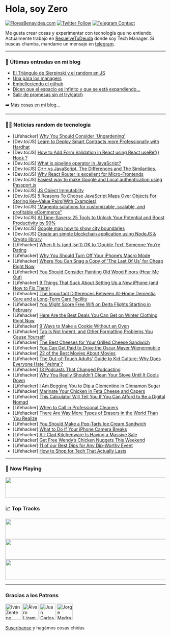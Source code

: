 # Hola, soy Zero

[![FloresBenavides.com](https://img.shields.io/website?down_message=oops&label=MiBlog&style=for-the-badge&up_message=online&url=https%3A%2F%2Ffloresbenavides.com)](https://floresbenavides.com) [![Twitter Follow](https://img.shields.io/twitter/follow/ZeroDragon?color=%231DA1F2&label=Follow&logo=twitter&logoColor=ffffff&style=for-the-badge)](https://twitter.com/zerodragon) [![Telegram Contact](https://img.shields.io/badge/escr%C3%ADbeme-ZeroDragon-%2326A5E4?style=for-the-badge&logo=telegram)](https://t.me/zerodragon)

Me gusta crear cosas y experimentar con tecnología que no entiendo.
Actualmente trabajo en [ResuelveTuDeuda](http://github.com/resuelve) donde soy Tech Manager.
Si buscas chamba, mandame un mensaje en [telegram](https://t.me/zerodragon).

---

### 📕 Últimas entradas en mi blog
<!-- BLOG-POST-LIST:START -->
- [El Triángulo de Sierpinski y el random en JS](https://floresbenavides.com/el-triangulo-de-sierpinski-y-el-random-en-js/)
- [Una para los managers](https://floresbenavides.com/una-para-los-managers/)
- [Embelleciendo el github](https://floresbenavides.com/embelleciendo-el-github/)
- [Dicen que el espacio es infinito y que se está expandiendo…](https://floresbenavides.com/dicen-que-el-espacio-es-infinito-y-que-se-esta-expandiendo/)
- [Salir de promesas sin el try/catch](https://floresbenavides.com/salir-de-promesas-sin-el-try-catch/)
<!-- BLOG-POST-LIST:END -->

➡️ [Más cosas en mi blog...](https://floresbenavides.com)

---

### 👨‍💻 Noticias random de tecnología
<!-- TECH-POSTS:START -->
- [Lifehacker] [Why You Should Consider &#39;Ungardening&#39;](https://lifehacker.com/why-you-should-consider-ungardening-1850012644)
- [Dev.to/JS] [Learn to Deploy Smart Contracts more Professionally with Hardhat](https://dev.to/alymurtazamemon/learn-to-deploy-smart-contracts-more-professionally-with-hardhat-3253)
- [Dev.to/JS] [How to Add Form Validation in React using React useRef&lpar;&rpar; Hook ?](https://dev.to/radhe65gupta/how-to-add-form-validation-in-react-using-react-useref-hook--1ie5)
- [Dev.to/JS] [What is pipeline operator in JavaScript?](https://dev.to/nisalk/what-is-pipeline-operator-in-javascript-2g5p)
- [Dev.to/JS] [C++ vs JavaScript. The Differences and The Similarities.](https://dev.to/amanrai/c-vs-javascript-the-differences-and-the-similarities-jkk)
- [Dev.to/JS] [Why React Router is excellent for Micro-Frontends](https://dev.to/infoxicator/why-react-router-is-excellent-for-micro-frontends-2a21)
- [Dev.to/JS] [Easiest way to make Google and Local authentication using Passport.js](https://dev.to/muhammadabir/easiest-way-to-make-google-and-local-authentication-using-passportjs-a5m)
- [Dev.to/JS] [JS Object Immutablity](https://dev.to/akashkumaravel/js-object-immutablity-gl0)
- [Dev.to/JS] [5 Reasons To Choose JavaScript Maps Over Objects For Storing Key-Value Pairs&lpar;With Examples&rpar;](https://dev.to/gustavupp/5-reasons-to-choose-javascript-maps-over-objects-for-storing-key-value-pairswith-examples-39dd)
- [Dev.to/JS] [&quot;Magento solutions for customizable, scalable, and profitable eCommerce&quot;](https://dev.to/melissasullivan/magento-solutions-for-customizable-scalable-and-profitable-ecommerce-4nkl)
- [Dev.to/JS] [AI Time-Savers: 25 Tools to Unlock Your Potential and Boost Productivity by 90%](https://dev.to/thenomadevel/ai-time-savers-25-tools-to-unlock-your-potential-and-boost-productivity-by-90-239p)
- [Dev.to/JS] [Google map how to show city boundaries](https://dev.to/ismailravian/google-map-how-to-show-city-boundaries-1kh3)
- [Dev.to/JS] [Create an simple blockchain application using NodeJS &amp; Crypto library](https://dev.to/muhammadabir/create-an-simple-blockchain-application-using-nodejs-crypto-library-25pp)
- [Lifehacker] [When It Is &lpar;and Isn’t&rpar; OK to ‘Double Text’ Someone You’re Dating](https://lifehacker.com/when-it-is-and-isn-t-ok-to-double-text-someone-you-1850012867)
- [Lifehacker] [Why You Should Turn Off Your iPhone’s Macro Mode](https://lifehacker.com/why-you-should-turn-off-your-iphone-s-macro-mode-1850013633)
- [Lifehacker] [Where You Can Snag a Copy of &#39;The Last Of Us&#39; for Cheap Right Now](https://lifehacker.com/where-you-can-snag-a-copy-of-the-last-of-us-for-cheap-r-1850013560)
- [Lifehacker] [You Should Consider Painting Old Wood Floors &lpar;Hear Me Out&rpar;](https://lifehacker.com/you-should-consider-painting-old-wood-floors-hear-me-o-1850012146)
- [Lifehacker] [9 Things That Suck About Setting Up a New iPhone &lpar;and How to Fix Them&rpar;](https://lifehacker.com/9-things-that-suck-about-setting-up-a-new-iphone-and-h-1850011322)
- [Lifehacker] [The Important Differences Between At-Home Dementia Care and a Long-Term Care Facility](https://lifehacker.com/the-important-differences-between-at-home-dementia-care-1850012343)
- [Lifehacker] [You Might Score Free Wifi on Delta Flights Starting in February](https://lifehacker.com/you-might-score-free-wifi-on-delta-flights-starting-in-1850012845)
- [Lifehacker] [Here Are the Best Deals You Can Get on Winter Clothing Right Now](https://lifehacker.com/here-are-the-best-deals-you-can-get-on-winter-clothing-1850002554)
- [Lifehacker] [9 Ways to Make a Cookie Without an Oven](https://lifehacker.com/9-ways-to-make-a-cookie-without-an-oven-1850012499)
- [Lifehacker] [Tab Is Not Indent, and Other Formatting Problems You Cause Yourself](https://lifehacker.com/tab-is-not-indent-and-other-formatting-problems-you-ca-1850012082)
- [Lifehacker] [The Best Cheeses for Your Grilled Cheese Sandwich](https://lifehacker.com/the-best-cheeses-for-your-grilled-cheese-sandwich-1850009055)
- [Lifehacker] [You Can Get Paid to Drive the Oscar Mayer Wienermobile](https://lifehacker.com/you-can-get-paid-to-drive-the-oscar-mayer-wienermobile-1850008766)
- [Lifehacker] [22 of the Best Movies About Movies](https://lifehacker.com/22-of-the-best-movies-about-movies-1850006992)
- [Lifehacker] [The Out-of-Touch Adults&#39; Guide to Kid Culture: Why Does Everyone Hate &#39;Velma&#39;?](https://lifehacker.com/why-does-everyone-hate-velma-1850009913)
- [Lifehacker] [13 Podcasts That Changed Podcasting](https://lifehacker.com/12-podcasts-that-changed-podcasting-1850003445)
- [Lifehacker] [Why You Really Shouldn&#39;t Clean Your Stove Until It Cools Down](https://lifehacker.com/why-you-really-shouldnt-clean-your-stove-until-it-cools-1850007101)
- [Lifehacker] [I Am Begging You to Dip a Clementine in Cinnamon Sugar](https://lifehacker.com/i-am-begging-you-to-dip-a-clementine-in-cinnamon-sugar-1850008803)
- [Lifehacker] [Marinate Your Chicken in Feta Cheese and Capers](https://lifehacker.com/marinate-your-chicken-in-feta-cheese-and-capers-1850008205)
- [Lifehacker] [This Calculator Will Tell You If You Can Afford to Be a Digital Nomad](https://lifehacker.com/this-calculator-will-tell-you-if-you-can-afford-to-be-a-1850007114)
- [Lifehacker] [When to Call in Professional Cleaners](https://lifehacker.com/when-to-call-in-professional-cleaners-1849986317)
- [Lifehacker] [There Are Way More Types of Erasers in the World Than You Realize](https://lifehacker.com/there-are-way-more-types-of-erasers-in-the-world-than-y-1850006968)
- [Lifehacker] [You Should Make a Pop-Tarts Ice Cream Sandwich](https://lifehacker.com/you-should-make-a-pop-tarts-ice-cream-sandwich-1850006741)
- [Lifehacker] [What to Do If Your iPhone Camera Breaks](https://lifehacker.com/what-to-do-if-your-iphone-camera-breaks-1850007047)
- [Lifehacker] [All-Clad Kitchenware Is Having a Massive Sale](https://lifehacker.com/all-clad-kitchenware-is-having-a-massive-sale-1850007687)
- [Lifehacker] [Get Free Wendy’s Chicken Nuggets This Weekend](https://lifehacker.com/get-free-wendy-s-chicken-nuggets-this-weekend-1850006856)
- [Lifehacker] [11 of our Best Dips for Any Dip-Worthy Event](https://lifehacker.com/11-of-our-best-dips-for-any-dip-worthy-event-1850007389)
- [Lifehacker] [How to Shop for Tech That Actually Lasts](https://lifehacker.com/how-to-shop-for-tech-that-actually-lasts-1850001386)<!-- TECH-POSTS:END -->

---

### 🎵 Now Playing
<a href="https://spotify-now-playing-dun.vercel.app/now-playing?open"><img src="https://spotify-now-playing-dun.vercel.app/now-playing" width="540" height="64"></a>

### 📈 Top Tracks
<a href="https://spotify-now-playing-dun.vercel.app/top-tracks?i=1&open"><img src="https://spotify-now-playing-dun.vercel.app/top-tracks?i=1" width="540" height="64"></a>
<a href="https://spotify-now-playing-dun.vercel.app/top-tracks?i=2&open"><img src="https://spotify-now-playing-dun.vercel.app/top-tracks?i=2" width="540" height="64"></a>
<a href="https://spotify-now-playing-dun.vercel.app/top-tracks?i=3&open"><img src="https://spotify-now-playing-dun.vercel.app/top-tracks?i=3" width="540" height="64"></a>

---

### Gracias a los Patrons
[<img src="https://avatars.githubusercontent.com/u/243380?v=4" alt="Iván Zenteno" width="50px">](https://github.com/k001) [<img src="https://avatars.githubusercontent.com/u/19955639?v=4" alt="Álvaro Lizama" width="50px">](https://github.com/alvarolizama) [<img src="https://avatars.githubusercontent.com/u/2718753?v=4" alt="Juan Carlos Ruiz" width="50px">](https://github.com/JuanCrg90) [<img src="https://avatars.githubusercontent.com/u/37025?v=4" alt="Jorge Medrano" width="50px">](https://github.com/h1pp1e) 

[Suscríbanse](https://www.patreon.com/zerodragon) y hagámos cosas chidas
